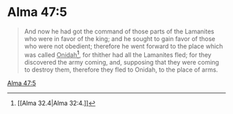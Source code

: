 # Alma 47:5

> And now he had got the command of those parts of the Lamanites who were in favor of the king; and he sought to gain favor of those who were not obedient; therefore he went forward to the place which was called <u>Onidah</u>[^a], for thither had all the Lamanites fled; for they discovered the army coming, and, supposing that they were coming to destroy them, therefore they fled to Onidah, to the place of arms.

[Alma 47:5](https://www.churchofjesuschrist.org/study/scriptures/bofm/alma/47?lang=eng&id=p5#p5)


[^a]: [[Alma 32.4|Alma 32:4.]]
